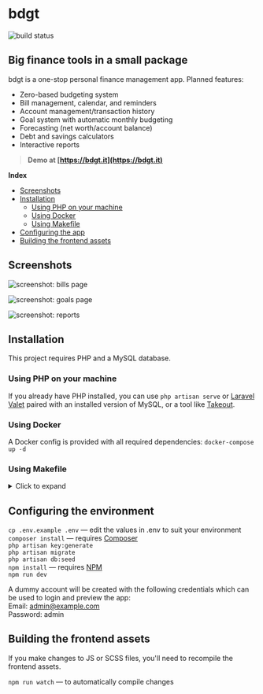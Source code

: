 bdgt
====

![build status](https://img.shields.io/github/workflow/status/sbine/bdgt/PHP%20tests)

## Big finance tools in a small package

bdgt is a one-stop personal finance management app. Planned features:  

- Zero-based budgeting system
- Bill management, calendar, and reminders
- Account management/transaction history
- Goal system with automatic monthly budgeting
- Forecasting (net worth/account balance)
- Debt and savings calculators
- Interactive reports

> **Demo at [https://bdgt.it](https://bdgt.it)**

**Index**

- [Screenshots](#screenshots)
- [Installation](#installation)
  - [Using PHP on your machine](#using-php-on-your-machine)
  - [Using Docker](#using-docker)
  - [Using Makefile](#using-makefile)
- [Configuring the app](#configuring-the-app)
- [Building the frontend assets](#building-the-frontend-assets)

## Screenshots

![screenshot: bills page](https://sarabine.com/bdgt-bills.png)

![screenshot: goals page](https://sarabine.com/bdgt-goals.png)

![screenshot: reports](https://sarabine.com/bdgt-reports.png)

## Installation

This project requires PHP and a MySQL database.

### Using PHP on your machine

If you already have PHP installed, you can use `php artisan serve` or [Laravel Valet](https://laravel.com/docs/master/valet) paired with an installed version of MySQL, or a tool like [Takeout](https://github.com/tighten/takeout).

### Using Docker

A Docker config is provided with all required dependencies: `docker-compose up -d`

### Using Makefile

<details>
<summary>Click to expand</summary>

`Make` is required to run make commands.  
Linux Debian based - `sudo apt-get install make`  
macOS - `brew install make`  
Windows - `choco install make`
 
- `make` - show all make commands
- `make init` - performs all commands defined in the section `Configuring the environment`
- `make up` - boot and install Composer
- `make down` - shutdown Docker
- `make art` - forward Artisan command
- `make assets` - build assets (run npm command)
- `make assets-watch` - watch for changes and build assets
- `make assets-production` - build production assets
</details>

## Configuring the environment

`cp .env.example .env` — edit the values in .env to suit your environment  
`composer install` — requires [Composer](https://getcomposer.org/)  
`php artisan key:generate`  
`php artisan migrate`  
`php artisan db:seed`  
`npm install` — requires [NPM](https://www.npmjs.com/)  
`npm run dev`

A dummy account will be created with the following credentials which can be used to login and preview the app:  
Email: admin@example.com  
Password: admin

## Building the frontend assets
If you make changes to JS or SCSS files, you'll need to recompile the frontend assets.

`npm run watch` — to automatically compile changes  
